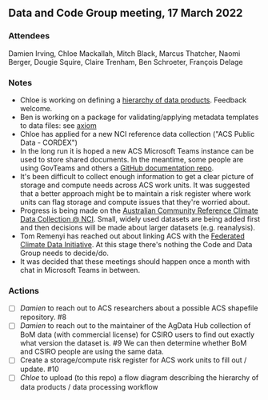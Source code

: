 ## Data and Code Group meeting, 17 March 2022

### Attendees

Damien Irving, Chloe Mackallah, Mitch Black, Marcus Thatcher, Naomi Berger, Dougie Squire, Claire Trenham, Ben Schroeter, François Delage

### Notes

- Chloe is working on defining a [hierarchy of data products](https://github.com/AusClimateService/AusClimateService/blob/main/data_hierarchy.md).
Feedback welcome.
- Ben is working on a package for validating/applying metadata templates to data files: see [axiom](https://github.com/AusClimateService/axiom)
- Chloe has applied for a new NCI reference data collection ("ACS Public Data - CORDEX")
- In the long run it is hoped a new ACS Microsoft Teams instance can be used to store shared documents.
In the meantime, some people are using GovTeams and others a [GitHub documentation repo](https://github.com/AusClimateService/AusClimateService).
- It's been difficult to collect enough information to get a clear picture of storage and compute needs across ACS work units.
It was suggested that a better approach might be to maintain a risk register
where work units can flag storage and compute issues that they're worried about.
- Progress is being made on the [Australian Community Reference Climate Data Collection @ NCI](https://github.com/aus-ref-clim-data-nci).
Small, widely used datasets are being added first and then decisions will be made about larger datasets (e.g. reanalysis).
- Tom Remenyi has reached out about linking ACS with the [Federated Climate Data Initiative](https://www.eratos.com/journal/federated-climate-data-initiative-newsletter-1).
At this stage there's nothing the Code and Data Group needs to decide/do.
- It was decided that these meetings should happen once a month with chat in Microsoft Teams in between.

### Actions

- [ ] *Damien* to reach out to ACS researchers about a possible ACS shapefile repository. #8
- [ ] *Damien* to reach out to the maintainer of the AgData Hub collection of BoM data (with commercial license) for CSIRO users to find out exactly what version the dataset is. #9
We can then determine whether BoM and CSIRO people are using the same data.
- [ ] Create a storage/compute risk register for ACS work units to fill out / update. #10
- [ ] *Chloe* to upload (to this repo) a flow diagram describing the hierarchy of data products / data processing workflow
